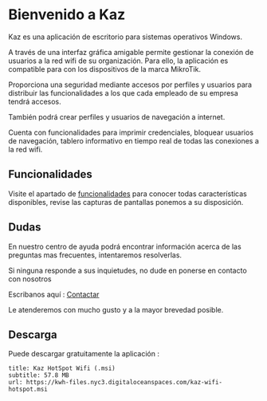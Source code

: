 # Bienvenido a Kaz

Kaz es una aplicación de escritorio para sistemas operativos Windows.

A través de una interfaz gráfica amigable permite gestionar la conexión de usuarios a la red wifi de su organización.
Para ello, la aplicación es compatible para con los dispositivos de la marca MikroTik.

Proporciona una seguridad mediante accesos por perfiles y usuarios para distribuir las funcionalidades a los que cada empleado de su empresa tendrá accesos.

También podrá crear perfiles y usuarios de navegación a internet.

Cuenta con funcionalidades para imprimir credenciales, bloquear usuarios de navegación, tablero informativo en tiempo real de todas las conexiones a la red wifi. 


## Funcionalidades
Visite el apartado de [funcionalidades](/?#features) para conocer todas características disponibles, revise las capturas de pantallas ponemos a su disposición.


## Dudas

En nuestro centro de ayuda podrá encontrar información acerca de las preguntas mas frecuentes, intentaremos resolverlas.

Si ninguna responde a sus inquietudes, no dude en ponerse en contacto con nosotros

Escribanos aquí : [Contactar](/?#contact)

Le atenderemos con mucho gusto y a la mayor brevedad posible.

## Descarga
Puede descargar gratuitamente la aplicación :
```download
title: Kaz HotSpot Wifi (.msi)
subtitle: 57.8 MB
url: https://kwh-files.nyc3.digitaloceanspaces.com/kaz-wifi-hotspot.msi
```